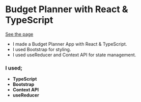 # Budget Planner with React & TypeScript

[See the page](https://budget-planner-typescript.vercel.app/)

* I made a Budget Planner App with React & TypeScript.
* I used Bootstrap for styling.
* I used useReducer and Context API for state management.

### I used;
  - <b>TypeScript</b>
  - <b>Bootstrap</b>
  - <b>Context API</b>
  - <b>useReducer</b>